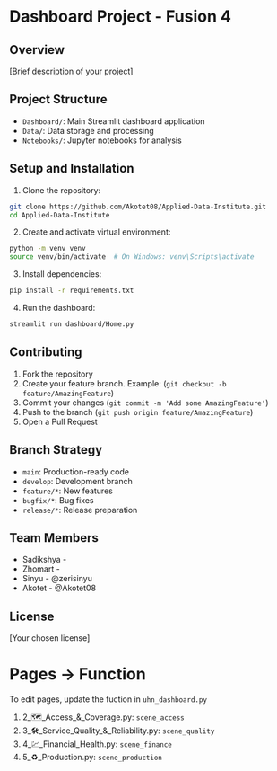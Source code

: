 # Dashboard Project - Fusion 4

## Overview
[Brief description of your project]

## Project Structure
- `Dashboard/`: Main Streamlit dashboard application
- `Data/`: Data storage and processing
- `Notebooks/`: Jupyter notebooks for analysis

## Setup and Installation

1. Clone the repository:
```bash
git clone https://github.com/Akotet08/Applied-Data-Institute.git
cd Applied-Data-Institute
```

2. Create and activate virtual environment:
```bash
python -m venv venv
source venv/bin/activate  # On Windows: venv\Scripts\activate
```

3. Install dependencies:
```bash
pip install -r requirements.txt
```

4. Run the dashboard:
```bash
streamlit run dashboard/Home.py
```

## Contributing
1. Fork the repository
2. Create your feature branch. Example: (`git checkout -b feature/AmazingFeature`)
3. Commit your changes (`git commit -m 'Add some AmazingFeature'`)
4. Push to the branch (`git push origin feature/AmazingFeature`)
5. Open a Pull Request

## Branch Strategy
- `main`: Production-ready code
- `develop`: Development branch
- `feature/*`: New features
- `bugfix/*`: Bug fixes
- `release/*`: Release preparation

## Team Members
- Sadikshya - 
- Zhomart - 
- Sinyu -  @zerisinyu
- Akotet - @Akotet08

## License
[Your chosen license]


# Pages -> Function
To edit pages, update the fuction in `uhn_dashboard.py`

1. 2_🗺️_Access_&_Coverage.py: `scene_access`
2. 3_🛠️_Service_Quality_&_Reliability.py: `scene_quality`
3. 4_💹_Financial_Health.py: `scene_finance`
4. 5_♻️_Production.py: `scene_production`